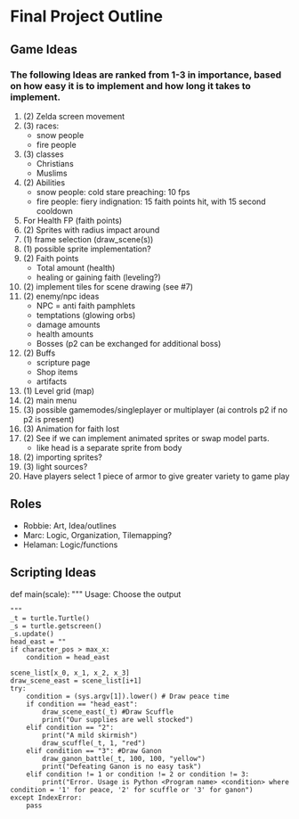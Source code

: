 # Final Project Outline

## Game Ideas
### The following Ideas are ranked from 1-3 in importance, based on how easy it is to implement and how long it takes to implement.
1. (2) Zelda screen movement
2. (3) races: 
    - snow people 
    - fire people
3. (3) classes 
    - Christians 
    - Muslims
4. (2) Abilities 
    - snow people: cold stare preaching: 10 fps
    - fire people: fiery indignation: 15 faith points hit, with 15 second cooldown
5. For Health FP (faith points)
6. (2) Sprites with radius impact around
7. (1) frame selection (draw_scene(s))
8. (1) possible sprite implementation?
9. (2) Faith points
    - Total amount (health)
    - healing or gaining faith (leveling?)
10. (2) implement tiles for scene drawing (see #7)
11. (2) enemy/npc ideas
    - NPC = anti faith pamphlets
    - temptations (glowing orbs)
    - damage amounts
    - health amounts
    - Bosses (p2 can be exchanged for additional boss)
12. (2) Buffs
    - scripture page
    - Shop items
    - artifacts
13. (1) Level grid (map)
14. (2) main menu
15. (3) possible gamemodes/singleplayer or multiplayer (ai controls p2 if no p2 is present)
16. (3) Animation for faith lost
17. (2) See if we can implement animated sprites or swap model parts.
    - like head is a separate sprite from body
18. (2) importing sprites? 
19. (3) light sources?
20. Have players select 1 piece of armor to give greater variety to game play

## Roles
- Robbie: Art, Idea/outlines
- Marc: Logic, Organization, Tilemapping?
- Helaman: Logic/functions

## Scripting Ideas
def main(scale):
    """
    Usage: Choose the output

    """
    _t = turtle.Turtle()
    _s = turtle.getscreen()
    _s.update()
    head_east = ""
    if character_pos > max_x:
        condition = head_east

    scene_list[x_0, x_1, x_2, x_3]
    draw_scene_east = scene_list[i+1]
    try:
        condition = (sys.argv[1]).lower() # Draw peace time
        if condition == "head_east":
            draw_scene_east(_t) #Draw Scuffle
            print("Our supplies are well stocked")
        elif condition == "2":
            print("A mild skirmish")
            draw_scuffle(_t, 1, "red")
        elif condition == "3": #Draw Ganon
            draw_ganon_battle(_t, 100, 100, "yellow")
            print("Defeating Ganon is no easy task")
        elif condition != 1 or condition != 2 or condition != 3:
            print("Error. Usage is Python <Program name> <condition> where condition = '1' for peace, '2' for scuffle or '3' for ganon")
    except IndexError:
        pass
